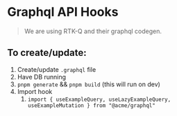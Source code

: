 # Graphql API Hooks

> We are using RTK-Q and their graphql codegen.

## To create/update:

1) Create/update `.graphql` file
2) Have DB running
3) `pnpm generate` && `pnpm build` (this will run on dev)
4) Import hook
   1) `import { useExampleQuery, useLazyExampleQuery, useExampleMutation } from "@acme/graphql"`